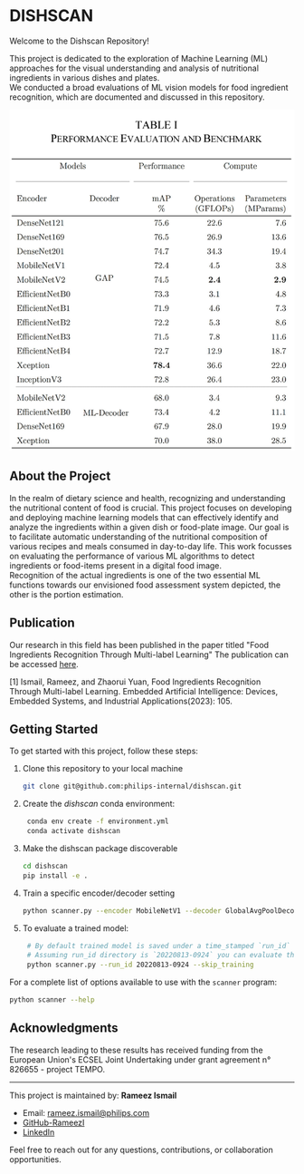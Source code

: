 # DISHSCAN

Welcome to the Dishscan Repository!

This project is dedicated to the exploration of  Machine Learning (ML) approaches for the visual understanding and analysis of nutritional ingredients in various dishes and plates.  
We conducted a broad evaluations of ML vision models for food ingredient recognition, which are documented and discussed in this repository.

![Comparison Table](benchmark_dishscan.png)

## About the Project
In the realm of dietary science and health, recognizing and understanding the nutritional content of food is crucial. This project focuses on developing and deploying machine learning models that can effectively identify and analyze the ingredients within a given dish or food-plate image. Our goal is to facilitate automatic understanding of the nutritional composition of various recipes and meals consumed in day-to-day life. This work focusses on evaluating the performance of various ML algorithms to detect ingredients or food-items present in a digital food image.  
Recognition of the actual ingredients is one of the two essential ML functions towards our envisioned food assessment system depicted, the other is the portion estimation.

## Publication
Our research in this field has been published in the paper titled "Food Ingredients Recognition Through Multi-label Learning"
The publication can be accessed [here](publication.pdf).

<a id="1">[1]</a> 
Ismail, Rameez, and Zhaorui Yuan, 
Food Ingredients Recognition Through Multi-label Learning. 
Embedded Artificial Intelligence: Devices, Embedded Systems, and Industrial Applications(2023): 105. 

## Getting Started

To get started with this project, follow these steps:

1. Clone this repository to your local machine
   ```bash
   git clone git@github.com:philips-internal/dishscan.git
   ```

2. Create the *dishscan* conda environment:  
    ```bash
     conda env create -f environment.yml
     conda activate dishscan
    ```
3. Make the dishscan package discoverable
   ```bash
   cd dishscan
   pip install -e .
   ```  
4. Train a specific encoder/decoder setting
    ```bash
    python scanner.py --encoder MobileNetV1 --decoder GlobalAvgPoolDecoder
    ```
5. To evaluate a trained model:
   ```bash
    # By default trained model is saved under a time_stamped `run_id` directory located at ~/tensorflow_logs/dishscan
    # Assuming run_id directory is `20220813-0924` you can evaluate the saved model using the scanner script: 
    python scanner.py --run_id 20220813-0924 --skip_training
   ````

For a complete list of options available to use with the `scanner` program:
 ```bash
 python scanner --help
 ```

## Acknowledgments
The research leading to these results has received funding from the European Union's ECSEL Joint Undertaking under grant agreement n° 826655 - project TEMPO.  


-------------------------------
This project is maintained by:
**Rameez Ismail**
- Email: rameez.ismail@philips.com
- [GitHub-RameezI](hhttps://github.com/RameezI)
- [LinkedIn](www.linkedin.com/in/rameezismail)


Feel free to reach out for any questions, contributions, or collaboration opportunities.
